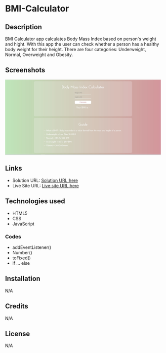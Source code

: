 # BMI-Calculator

## Description

BMI Calculator app calculates Body Mass Index based on person's weight and hight. With this app the user can check whether a person has a healthy body weight for their height. There are four categories: Underweight, Normal, Overweight and Obesity.


## Screenshots
 
![](screenshot.jpg)



## Links

- Solution URL: [Solution URL here](https://github.com/KodeIva/BMI-Calculator)
- Live Site URL: [Live site URL here](https://kodeiva.github.io/BMI-Calculator/)


## Technologies used

- HTML5
- CSS 
- JavaScript


###  Codes
- addEventListener()
- Number()
- toFixed()
- if ... else


## Installation

 N/A


## Credits

N/A


## License
N/A
